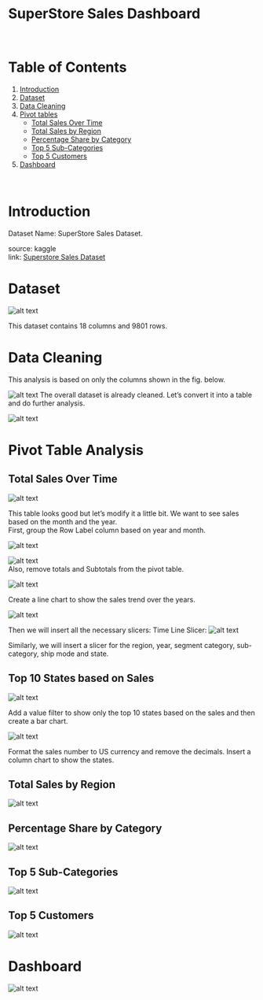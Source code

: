# SuperStore Sales Dashboard
<br>

# Table of Contents

1. [Introduction](#introduction)
2. [Dataset](#dataset)
3. [Data Cleaning](#data-cleaning)
4. [Pivot tables](#pivot-table-analysis)
    * [Total Sales Over Time](#total-sales-over-time)
    * [Total Sales by Region](#total-sales-by-region)
    * [Percentage Share by Category](#percentage-share-by-category)
    * [Top 5 Sub-Categories](#top-5-sub-categories)
    * [Top 5 Customers](#top-5-customers)
5. [Dashboard](#dashboard)
<br>

# Introduction
Dataset Name: SuperStore Sales Dataset.
<br>

source: kaggle 
<br>
link: [Superstore Sales Dataset](https://www.kaggle.com/datasets/rohitsahoo/sales-forecasting)
<br>

# Dataset

![alt text](images/Dataset.jpg)

This dataset contains 18 columns and 9801 rows.<br>
# Data Cleaning
This analysis is based on only the columns shown in the fig. below.

![alt text](images/Mydataset.jpg)
The overall dataset is already cleaned.
Let’s convert it into a table and do further analysis.

![alt text](images/SuperStoreTable.jpg)
<br>

# Pivot Table Analysis

## Total Sales Over Time

![alt text](images/TotalSalesOverTime1.jpg)

This table looks good but let’s modify it a little bit. We want to see sales based on the month and the year.<br> 
First, group the Row Label column based on year and month.

![alt text](images/Top10Statesfiler.jpg)
<br>

![alt text](images/TotalSalesOverTimeMonthsandYear.jpg)
<br>
Also, remove totals and Subtotals from the pivot table.

![alt text](images/TotalSalesOverTimeformat.jpg)

Create a line chart to show the sales trend over the years.

![alt text](images/TotalSalesOverTimeLineChart.jpg)

Then we will insert all the necessary slicers:
Time Line Slicer:
![alt text](images/TimeLine.jpg)

Similarly, we will insert a slicer for the region, year, segment category, sub-category, ship mode and state.
<br>
## Top 10 States based on Sales

![alt text](images/Top10States.jpg)

Add a value filter to show only the top 10 states based on the sales and then create a bar chart.

![alt text](images/Top10Statesfiler.jpg)

Format the sales number to US currency and remove the decimals. Insert a column chart to show the states.

## Total Sales by Region

![alt text](images/SalesByRegion.jpg)

## Percentage Share by Category
![alt text](images/popularitySharepiechart.jpg)

## Top 5 Sub-Categories

![alt text](images/Top5subcategories.jpg)

## Top 5 Customers

![alt text](images/Top5Customers.jpg)<br>

# Dashboard

![alt text](images/Dashboard.jpg)